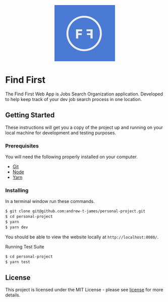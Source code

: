 <p align=center>
  <img src="./src/images/logo.png" alt="Find First Logo" />
</p>

# Find First
The Find First Web App is Jobs Search Organization application. Developed to help keep track of your dev job search process in one location.

## Getting Started
These instructions will get you a copy of the project up and running on your local machine for development and testing purposes.

### Prerequisites
You will need the following properly installed on your computer.

* [Git](https://git-scm.com/)
* [Node](https://nodejs.org/)
* [Yarn](https://yarnpkg.com/)

### Installing

In a terminal window run these commands.
```sh
$ git clone git@github.com:andrew-t-james/personal-project.git
$ cd personal-project
$ yarn
$ yarn dev
```

You should be able to view the website locally at `http://localhost:8080/`.

<!-- ## Tests -->

Running Test Suite

```sh
$ cd personal-project
$ yarn test
```

## License
This project is licensed under the MIT License - please see [license](https://github.com/Vets-Who-Code/vwc-site/blob/master/LICENSE) for more details.